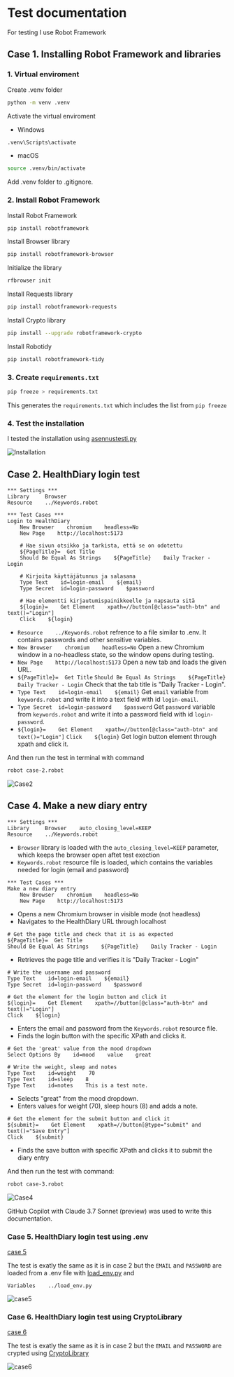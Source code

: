 # Test documentation

For testing I use Robot Framework

## Case 1. Installing Robot Framework and libraries

### 1. Virtual enviroment

Create .venv folder

```bash
python -m venv .venv
```

Activate the virtual enviroment

- Windows

```bash
.venv\Scripts\activate
```

- macOS

```bash
source .venv/bin/activate
```

Add .venv folder to .gitignore.

### 2. Install Robot Framework

Install Robot Framework

```bash
pip install robotframework
```

Install Browser library

```bash
pip install robotframework-browser
```

Initialize the library

```bash
rfbrowser init
```

Install Requests library

```bash
pip install robotframework-requests
```

Install Crypto library

```bash
pip install --upgrade robotframework-crypto
```

Install Robotidy

```bash
pip install robotframework-tidy
```

### 3. Create `requirements.txt`

```bash
pip freeze > requirements.txt
```

This generates the `requirements.txt` which includes the list from `pip freeze`

### 4. Test the installation

I tested the installation using [asennustesti.py](asennustesti.py)

![Installation](../images/Installation.png)

## Case 2. HealthDiary login test

```robotframework
*** Settings ***
Library     Browser
Resource    ../Keywords.robot

*** Test Cases ***
Login to HealthDiary
    New Browser    chromium    headless=No
    New Page    http://localhost:5173

    # Hae sivun otsikko ja tarkista, että se on odotettu
    ${PageTitle}=  Get Title
    Should Be Equal As Strings    ${PageTitle}    Daily Tracker - Login

    # Kirjoita käyttäjätunnus ja salasana
    Type Text    id=login-email    ${email}
    Type Secret  id=login-password    $password

    # Hae elementti kirjautumispainikkeelle ja napsauta sitä
    ${login}=    Get Element    xpath=//button[@class="auth-btn" and text()="Login"]
    Click    ${login}
```

- `Resource    ../Keywords.robot` refrence to a file similar to .env. It contains passwords and other sensitive variables.
- `New Browser    chromium    headless=No` Open a new Chromium window in a no-headless state, so the window opens during testing.
- `New Page    http://localhost:5173` Open a new tab and loads the given URL.
- `${PageTitle}=  Get Title`
  `Should Be Equal As Strings    ${PageTitle}    Daily Tracker - Login` Check that the tab title is "Daily Tracker - Login".
- `Type Text    id=login-email    ${email}` Get `email` variable from `keywords.robot` and write it into a text field with id `login-email`.
- `Type Secret  id=login-password    $password` Get `password` variable from `keywords.robot` and write it into a password field with id `login-password`.
- `${login}=    Get Element    xpath=//button[@class="auth-btn" and text()="Login"]`
  `Click    ${login}` Get login button element through xpath and click it.

And then run the test in terminal with command

```bash
robot case-2.robot
```

![Case2](../images/case2.png)

## Case 4. Make a new diary entry

```robotframework
*** Settings ***
Library     Browser    auto_closing_level=KEEP
Resource    ../Keywords.robot
```

- `Browser` library is loaded with the `auto_closing_level=KEEP` parameter, which keeps the browser open aftet test exection
- `Keywords.robot` resource file is loaded, which contains the variables needed for login (email and password)

```robotframework
*** Test Cases ***
Make a new diary entry
    New Browser    chromium    headless=No
    New Page    http://localhost:5173
```

- Opens a new Chromium browser in visible mode (not headless)
- Navigates to the HealthDiary URL through localhost

```robotframework
# Get the page title and check that it is as expected
${PageTitle}=  Get Title
Should Be Equal As Strings    ${PageTitle}    Daily Tracker - Login
```

- Retrieves the page title and verifies it is "Daily Tracker - Login"

```robotframework
# Write the username and password
Type Text    id=login-email    ${email}
Type Secret  id=login-password    $password

# Get the element for the login button and click it
${login}=    Get Element    xpath=//button[@class="auth-btn" and text()="Login"]
Click    ${login}
```

- Enters the email and password from the `Keywords.robot` resource file.
- Finds the login button with the specific XPath and clicks it.

```robotframework
# Get the 'great' value from the mood dropdown
Select Options By    id=mood    value    great

# Write the weight, sleep and notes
Type Text    id=weight    70
Type Text    id=sleep    8
Type Text    id=notes    This is a test note.
```

- Selects "great" from the mood dropdown.
- Enters values for weight (70), sleep hours (8) and adds a note.

```robotframework
# Get the element for the submit button and click it
${submit}=    Get Element    xpath=//button[@type="submit" and text()="Save Entry"]
Click    ${submit}
```

- Finds the save button with specific XPath and clicks it to submit the diary entry

And then run the test with command:

```bash
robot case-3.robot
```

![Case4](../images/case4.png)

GitHub Copilot with Claude 3.7 Sonnet (preview) was used to write this documentation.

### Case 5. HealthDiary login test using .env

[case 5](../tests/front/case5)

The test is exatly the same as it is in case 2 but the `EMAIL` and `PASSWORD` are loaded from a .env file with [load_env.py](../tests/load_env.py) and

```robotframework
Variables    ../load_env.py
```

![case5](../images/case5.png)

### Case 6. HealthDiary login test using CryptoLibrary

[case 6](../tests/front/case6/)

The test is exatly the same as it is in case 2 but the `EMAIL` and `PASSWORD` are crypted using [CryptoLibrary](https://pypi.org/project/robotframework-crypto/)

![case6](../images/case6.png)
